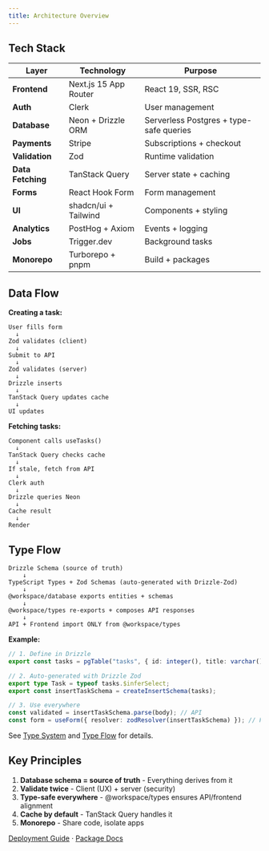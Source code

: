 ```yaml
---
title: Architecture Overview
---
```


## Tech Stack

| Layer             | Technology            | Purpose                                 |
| ----------------- | --------------------- | --------------------------------------- |
| **Frontend**      | Next.js 15 App Router | React 19, SSR, RSC                      |
| **Auth**          | Clerk                 | User management                         |
| **Database**      | Neon + Drizzle ORM    | Serverless Postgres + type-safe queries |
| **Payments**      | Stripe                | Subscriptions + checkout                |
| **Validation**    | Zod                   | Runtime validation                      |
| **Data Fetching** | TanStack Query        | Server state + caching                  |
| **Forms**         | React Hook Form       | Form management                         |
| **UI**            | shadcn/ui + Tailwind  | Components + styling                    |
| **Analytics**     | PostHog + Axiom       | Events + logging                        |
| **Jobs**          | Trigger.dev           | Background tasks                        |
| **Monorepo**      | Turborepo + pnpm      | Build + packages                        |

## Data Flow

**Creating a task:**

```
User fills form
  ↓
Zod validates (client)
  ↓
Submit to API
  ↓
Zod validates (server)
  ↓
Drizzle inserts
  ↓
TanStack Query updates cache
  ↓
UI updates
```

**Fetching tasks:**

```
Component calls useTasks()
  ↓
TanStack Query checks cache
  ↓
If stale, fetch from API
  ↓
Clerk auth
  ↓
Drizzle queries Neon
  ↓
Cache result
  ↓
Render
```

## Type Flow

```
Drizzle Schema (source of truth)
    ↓
TypeScript Types + Zod Schemas (auto-generated with Drizzle-Zod)
    ↓
@workspace/database exports entities + schemas
    ↓
@workspace/types re-exports + composes API responses
    ↓
API + Frontend import ONLY from @workspace/types
```

**Example:**

```typescript
// 1. Define in Drizzle
export const tasks = pgTable("tasks", { id: integer(), title: varchar() });

// 2. Auto-generated with Drizzle Zod
export type Task = typeof tasks.$inferSelect;
export const insertTaskSchema = createInsertSchema(tasks);

// 3. Use everywhere
const validated = insertTaskSchema.parse(body); // API
const form = useForm({ resolver: zodResolver(insertTaskSchema) }); // Frontend
```

See [Type System](/architecture/type-system) and [Type Flow](/architecture/type-flow) for details.

## Key Principles

1. **Database schema = source of truth** - Everything derives from it
2. **Validate twice** - Client (UX) + server (security)
3. **Type-safe everywhere** - @workspace/types ensures API/frontend alignment
4. **Cache by default** - TanStack Query handles it
5. **Monorepo** - Share code, isolate apps

[Deployment Guide](/guide/deployment) · [Package Docs](/packages)
